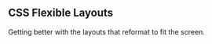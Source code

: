 <h2>CSS Flexible Layouts</h2>
<p>
  Getting better with the layouts that reformat to fit the screen.
</p>